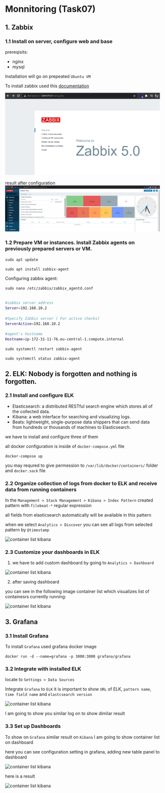 # Monnitoring (Task07)

## 1. Zabbix
### 1.1 Install on server, configure web and base

prereqisits:
- nginx
- mysql

Installation will go on prepeated ```Ubuntu VM```

To install zabbix used this [documentation](https://www.zabbix.com/download?zabbix=5.0&os_distribution=ubuntu&os_version=20.04_focal&db=mysql&ws=nginx)

![start page](./assets/Screenshot_1.png)

result after configuration
![start page](./assets/after_install.png)

### 1.2 Prepare VM or instances. Install Zabbix agents on previously prepared servers or VM.

```sudo apt update```

```sudo apt install zabbix-agent```

Configuring zabbix agent:

```sudo nano /etc/zabbix/zabbix_agentd.conf```

```sh

#zabbix server address
Server=192.168.10.2

#Specify Zabbix server ( For active checks)
ServerActive=192.168.10.2

#agent's hostname
Hostname=ip-172-31-11-76.eu-central-1.compute.internal
```

```sudo systemctl restart zabbix-agent```

```sudo systemctl status zabbix-agent```

## 2. ELK: Nobody is forgotten and nothing is forgotten.

### 2.1 Install and configure ELK

- Elasticsearch: a distributed RESTful search engine which stores all of the collected data.
- Kibana: a web interface for searching and visualizing logs.
- Beats: lightweight, single-purpose data shippers that can send data from hundreds or thousands of machines to Elasticsearch.

we have to install and configure three of them

all docker configuration is inside of ```docker-compose.yml``` file

```docker-compose up```

you may requred to give permession to ```/var/lib/docker/containers/``` folder and ```docker.sock``` file 

### 2.2 Organize collection of logs from docker to ELK and receive data from running containers
In the ```Management > Stack Management > Kibana > Index Pattern``` created pattern with ```filebeat-*``` regular expression

all fields from elasticsearch automatically will be available in this pattern

when we select ```Analytics > Discover``` you can see all logs from selected pattern by ```@timestamp```

![container list kibana](./assets/kibana_log.png)

### 2.3 Customize your dashboards in ELK

1. we have to add custom dashboard by going to ```Analytics > Dashboard```

![container list kibana](./assets/create_visualization.png)

2. after saving dashboard
   
you can see in the following image container list which visualizes list of containesrs currently running:

![container list kibana](./assets/container_list.png)

## 3. Grafana
### 3.1 Install Grafana

To install ```Grafana``` used grafana docker image

```docker run -d --name=grafana -p 3000:3000 grafana/grafana```

### 3.2 Integrate with installed ELK

locate to ```Settings > Data Sources```

Integrate ```Grafana``` to ```ELK``` it is important to show ```URL``` of ELK, 
```pattern name```, ```time field name``` and ```elastcsearch version```

![container list kibana](./assets/integrate_grafana.png)

I am going to show you similar log on to show dimilar result 

### 3.3 Set up Dashboards

To show on ```Grafana``` similar result on ```Kibana``` I am going to show container list on dashboard

here you can see configuration setting in grafana, adding new table panel to dashboard

![container list kibana](./assets/grafana_dashboard_c.png)

here is a result

![container list kibana](./assets/grafana_table.png)


